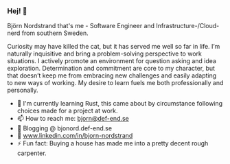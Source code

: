 ### Hej! 👋

Björn Nordstrand that's me - Software Engineer and Infrastructure-/Cloud-nerd from southern Sweden.

Curiosity may have killed the cat, but it has served me well so far in life. I’m naturally inquisitive and bring a problem-solving perspective to work situations. I actively promote an environment for question asking and idea exploration. Determination and commitment are core to my character, but that doesn’t keep me from embracing new challenges and easily adapting to new ways of working.
My desire to learn fuels me both professionally and personally.

- 🌱 I'm currently learning Rust, this came about by circumstance following choices made for a project at work.
- 📫 How to reach me: bjorn@def-end.se
- 📝 Blogging @ bjonord.def-end.se
- 🔗 www.linkedin.com/in/bjorn-nordstrand
- ⚡ Fun fact: Buying a house has made me into a pretty decent rough carpenter.

<!--
**bjonord/bjonord** is a ✨ _special_ ✨ repository because its `README.md` (this file) appears on your GitHub profile.

Here are some ideas to get you started:

- 🔭 I’m currently working on ...
- 🌱 I’m currently learning ...
- 👯 I’m looking to collaborate on ...
- 🤔 I’m looking for help with ...
- 💬 Ask me about ...
- 📫 How to reach me: ...
- 😄 Pronouns: ...
- ⚡ Fun fact: ...
-->
